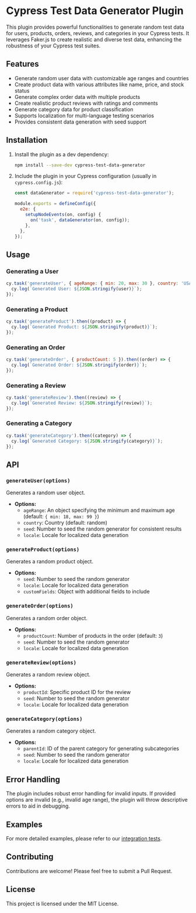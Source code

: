 # Cypress Test Data Generator Plugin

This plugin provides powerful functionalities to generate random test data for users, products, orders, reviews, and categories in your Cypress tests. It leverages Faker.js to create realistic and diverse test data, enhancing the robustness of your Cypress test suites.

## Features

- Generate random user data with customizable age ranges and countries
- Create product data with various attributes like name, price, and stock status
- Generate complex order data with multiple products
- Create realistic product reviews with ratings and comments
- Generate category data for product classification
- Supports localization for multi-language testing scenarios
- Provides consistent data generation with seed support

## Installation

1. Install the plugin as a dev dependency:
   ```bash
   npm install --save-dev cypress-test-data-generator
   ```

2. Include the plugin in your Cypress configuration (usually in `cypress.config.js`):
   ```javascript
   const dataGenerator = require('cypress-test-data-generator');

   module.exports = defineConfig({
     e2e: {
       setupNodeEvents(on, config) {
         on('task', dataGenerator(on, config));
       },
     },
   });
   ```

## Usage

### Generating a User

```javascript
cy.task('generateUser', { ageRange: { min: 20, max: 30 }, country: 'USA' }).then((user) => {
  cy.log(`Generated User: ${JSON.stringify(user)}`);
});
```

### Generating a Product

```javascript
cy.task('generateProduct').then((product) => {
  cy.log(`Generated Product: ${JSON.stringify(product)}`);
});
```

### Generating an Order

```javascript
cy.task('generateOrder', { productCount: 5 }).then((order) => {
  cy.log(`Generated Order: ${JSON.stringify(order)}`);
});
```

### Generating a Review

```javascript
cy.task('generateReview').then((review) => {
  cy.log(`Generated Review: ${JSON.stringify(review)}`);
});
```

### Generating a Category

```javascript
cy.task('generateCategory').then((category) => {
  cy.log(`Generated Category: ${JSON.stringify(category)}`);
});
```

## API

### `generateUser(options)`

Generates a random user object.

- **Options:**
  - `ageRange`: An object specifying the minimum and maximum age (default: `{ min: 18, max: 99 }`)
  - `country`: Country (default: random)
  - `seed`: Number to seed the random generator for consistent results
  - `locale`: Locale for localized data generation

### `generateProduct(options)`

Generates a random product object.

- **Options:**
  - `seed`: Number to seed the random generator
  - `locale`: Locale for localized data generation
  - `customFields`: Object with additional fields to include

### `generateOrder(options)`

Generates a random order object.

- **Options:**
  - `productCount`: Number of products in the order (default: `3`)
  - `seed`: Number to seed the random generator
  - `locale`: Locale for localized data generation

### `generateReview(options)`

Generates a random review object.

- **Options:**
  - `productId`: Specific product ID for the review
  - `seed`: Number to seed the random generator
  - `locale`: Locale for localized data generation

### `generateCategory(options)`

Generates a random category object.

- **Options:**
  - `parentId`: ID of the parent category for generating subcategories
  - `seed`: Number to seed the random generator
  - `locale`: Locale for localized data generation

## Error Handling

The plugin includes robust error handling for invalid inputs. If provided options are invalid (e.g., invalid age range), the plugin will throw descriptive errors to aid in debugging.

## Examples

For more detailed examples, please refer to our [integration tests](./cypress/e2e/plugin-tests.cy.js).

## Contributing

Contributions are welcome! Please feel free to submit a Pull Request.

## License

This project is licensed under the MIT License.